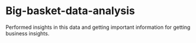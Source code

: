# Big-basket-data-analysis
Performed insights in this data and getting important information for getting business insights. 
